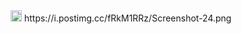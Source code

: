 <img src="[https://ibb.co/fDwTQYJ](https://i.postimg.cc/fRkM1RRz/Screenshot-24.png)https://i.postimg.cc/fRkM1RRz/Screenshot-24.png" width="18"/>
https://i.postimg.cc/fRkM1RRz/Screenshot-24.png

